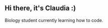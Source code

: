 ## Hi there, it's Claudia :)

<!--
**cuxuflux/cuxuflux** is a ✨ _special_ ✨ repository because its `README.md` (this file) appears on your GitHub profile.
-->
Biology student currently learning how to code.
